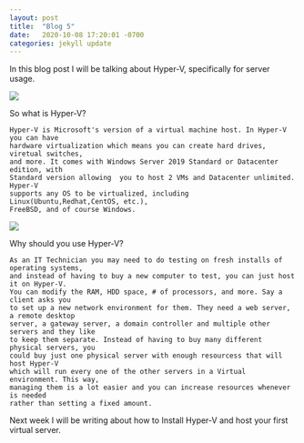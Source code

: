 ```yaml
---
layout: post
title:  "Blog 5"
date:   2020-10-08 17:20:01 -0700
categories: jekyll update
---
```


In this blog post I will be talking about Hyper-V, specifically for server usage.


<img src="https://s25966.pcdn.co/hyper-v/wp-content/uploads/2019/06/Hyper-V.jpg">


So what is Hyper-V?

    Hyper-V is Microsoft's version of a virtual machine host. In Hyper-V you can have
    hardware virtualization which means you can create hard drives, viretual switches,
    and more. It comes with Windows Server 2019 Standard or Datacenter edition, with 
    Standard version allowing  you to host 2 VMs and Datacenter unlimited. Hyper-V 
    supports any OS to be virtualized, including Linux(Ubuntu,Redhat,CentOS, etc.),
    FreeBSD, and of course Windows.


<img src="https://docs.microsoft.com/en-us/virtualization/hyper-v-on-windows/about/media/hypervnesting.png">


<bold>Why should you use Hyper-V?</bold>

    As an IT Technician you may need to do testing on fresh installs of operating systems,
    and instead of having to buy a new computer to test, you can just host it on Hyper-V.
    You can modify the RAM, HDD space, # of processors, and more. Say a client asks you
    to set up a new network environment for them. They need a web server, a remote desktop
    server, a gateway server, a domain controller and multiple other servers and they like
    to keep them separate. Instead of having to buy many different physical servers, you
    could buy just one physical server with enough resourcess that will host Hyper-V 
    which will run every one of the other servers in a Virtual environment. This way,
    managing them is a lot easier and you can increase resources whenever is needed
    rather than setting a fixed amount. 


Next week I will be writing about how to Install Hyper-V and host your first virtual server.

